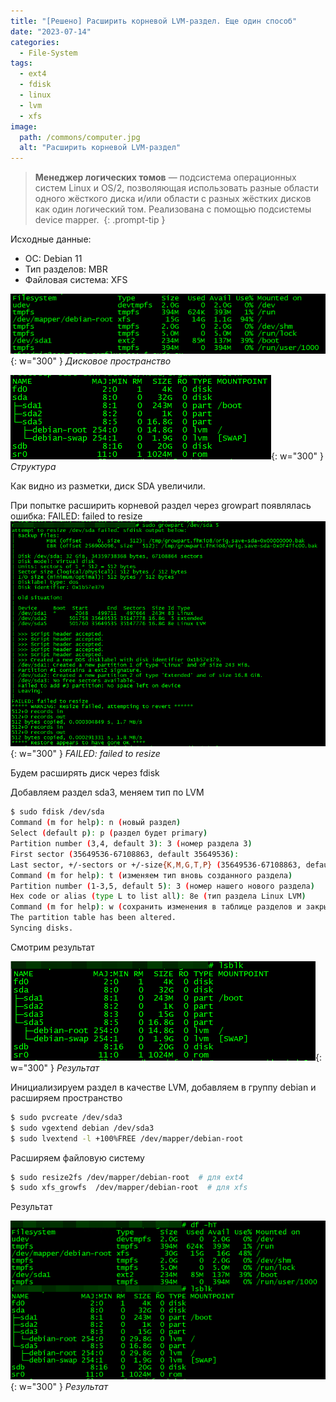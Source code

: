```yaml
---
title: "[Решено] Расширить корневой LVM-раздел. Еще один способ"
date: "2023-07-14"
categories: 
  - File-System
tags: 
  - ext4
  - fdisk
  - linux
  - lvm
  - xfs
image:
  path: /commons/computer.jpg
  alt: "Расширить корневой LVM-раздел"
---
```


> **Менеджер логических томов** — подсистема операционных систем Linux и OS/2, позволяющая использовать разные области одного жёсткого диска и/или области с разных жёстких дисков как один логический том. Реализована с помощью подсистемы device mapper. 
{: .prompt-tip }

Исходные данные:
- ОС: Debian 11
- Тип разделов: MBR
- Файловая система: XFS

![](/assets/img/posts/2024/07/14/image-1.png){: w="300" }
_Дисковое пространство_

![](/assets/img/posts/2024/07/14/image.png){: w="300" }
_Структура_

Как видно из разметки, диск SDA увеличили.

При попытке расширить корневой раздел через growpart появлялась ошибка: FAILED: failed to resize
![](/assets/img/posts/2024/07/14/image-2.png){: w="300" }
_FAILED: failed to resize_

Будем расширять диск через fdisk

Добавляем раздел sda3, меняем тип по LVM
```sh
$ sudo fdisk /dev/sda
Command (m for help): n (новый раздел)
Select (default p): p (раздел будет primary)
Partition number (3,4, default 3): 3 (номер раздела 3)
First sector (35649536-67108863, default 35649536): 
Last sector, +/-sectors or +/-size{K,M,G,T,P} (35649536-67108863, default 67108863): 
Command (m for help): t (изменяем тип вновь созданного раздела)
Partition number (1-3,5, default 5): 3 (номер нашего нового раздела)
Hex code or alias (type L to list all): 8e (тип раздела Linux LVM)
Command (m for help): w (сохранить изменения в таблице разделов и закрыть fdisk)
The partition table has been altered.
Syncing disks.
```

Смотрим результат

![](/assets/img/posts/2024/07/14/image-3.png){: w="300" }
_Результат_

Инициализируем раздел в качестве LVM, добавляем в группу debian и расширяем пространство
```sh
$ sudo pvcreate /dev/sda3
$ sudo vgextend debian /dev/sda3
$ sudo lvextend -l +100%FREE /dev/mapper/debian-root
```

Расширяем файловую систему
```sh
$ sudo resize2fs /dev/mapper/debian-root  # для ext4
$ sudo xfs_growfs  /dev/mapper/debian-root  # для xfs
```

Результат

![](/assets/img/posts/2024/07/14/image-4.png){: w="300" }
_Результат_

